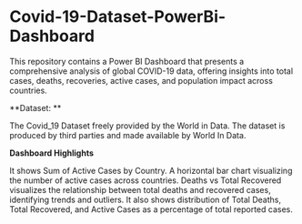 # Covid-19-Dataset-PowerBi-Dashboard
This repository contains a Power BI Dashboard that presents a comprehensive analysis of global COVID-19 data, offering insights into total cases, deaths, recoveries, active cases, and population impact across countries.

**Dataset: **

The Covid_19 Dataset freely provided by the World in Data. The dataset is
produced by third parties and made available by World In Data.

**Dashboard Highlights**

It shows Sum of Active Cases by Country. A horizontal bar chart visualizing the number of active cases across countries.
Deaths vs Total Recovered visualizes the relationship between total deaths and recovered cases, identifying trends and outliers. It also shows distribution of Total Deaths, Total Recovered, and Active Cases as a percentage of total reported cases.
